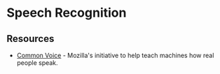 # Speech Recognition

## Resources

- [Common Voice](https://commonvoice.mozilla.org/en) - Mozilla's initiative to help teach machines how real people speak.

